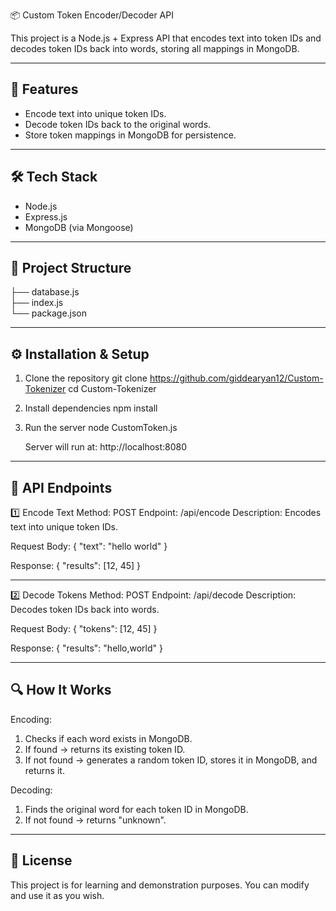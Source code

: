 📦 Custom Token Encoder/Decoder API

This project is a Node.js + Express API that encodes text into token IDs and decodes token IDs back into words, storing all mappings in MongoDB.

------------------------------------------------------------
🚀 Features
------------------------------------------------------------
- Encode text into unique token IDs.
- Decode token IDs back to the original words.
- Store token mappings in MongoDB for persistence.

------------------------------------------------------------
🛠 Tech Stack
------------------------------------------------------------
- Node.js
- Express.js
- MongoDB (via Mongoose)

------------------------------------------------------------
📂 Project Structure
------------------------------------------------------------
├── database.js      
├── index.js         
└── package.json     

------------------------------------------------------------
⚙️ Installation & Setup
------------------------------------------------------------
1. Clone the repository
   git clone https://github.com/giddearyan12/Custom-Tokenizer
   cd Custom-Tokenizer

2. Install dependencies
   npm install

3. Run the server
   node CustomToken.js

   Server will run at: http://localhost:8080

------------------------------------------------------------
📌 API Endpoints
------------------------------------------------------------

1️⃣ Encode Text
Method: POST
Endpoint: /api/encode
Description: Encodes text into unique token IDs.

Request Body:
{
  "text": "hello world"
}

Response:
{
  "results": [12, 45]
}

------------------------------------------------------------
2️⃣ Decode Tokens
Method: POST
Endpoint: /api/decode
Description: Decodes token IDs back into words.

Request Body:
{
  "tokens": [12, 45]
}

Response:
{
  "results": "hello,world"
}

------------------------------------------------------------
🔍 How It Works
------------------------------------------------------------
Encoding:
1. Checks if each word exists in MongoDB.
2. If found → returns its existing token ID.
3. If not found → generates a random token ID, stores it in MongoDB, and returns it.

Decoding:
1. Finds the original word for each token ID in MongoDB.
2. If not found → returns "unknown".

------------------------------------------------------------
📜 License
------------------------------------------------------------
This project is for learning and demonstration purposes.
You can modify and use it as you wish.
